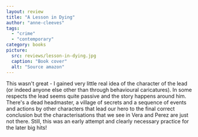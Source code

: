 ```yaml
---
layout: review
title: "A Lesson in Dying"
author: "anne-cleeves"
tags:
  - "crime"
  - "contemporary"
category: books
picture:
  src: reviews/lesson-in-dying.jpg
  caption: "Book cover"
  alt: "Source amazon"
---
```


This wasn't great - I gained very little real idea of the character of the lead (or indeed anyone else
other than through behavioural caricatures). In some respects the lead seems quite passive and the 
story happens around him. There's a dead headmaster, a village of secrets and a sequence of events
and actions by other characters that lead our hero to the final correct conclusion but the
characterisations that we see in Vera and Perez are just not there. Still, this was an early attempt
and clearly necessary practice for the later big hits!
